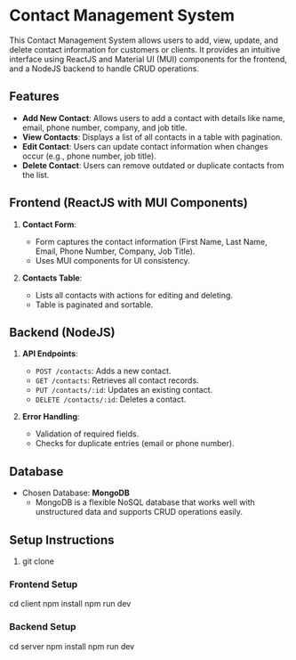 # Contact Management System

This Contact Management System allows users to add, view, update, and delete contact information for customers or clients. It provides an intuitive interface using ReactJS and Material UI (MUI) components for the frontend, and a NodeJS backend to handle CRUD operations.

## Features

- **Add New Contact**: Allows users to add a contact with details like name, email, phone number, company, and job title.
- **View Contacts**: Displays a list of all contacts in a table with pagination.
- **Edit Contact**: Users can update contact information when changes occur (e.g., phone number, job title).
- **Delete Contact**: Users can remove outdated or duplicate contacts from the list.
  
## Frontend (ReactJS with MUI Components)

1. **Contact Form**: 
    - Form captures the contact information (First Name, Last Name, Email, Phone Number, Company, Job Title).
    - Uses MUI components for UI consistency.
   
2. **Contacts Table**: 
    - Lists all contacts with actions for editing and deleting.
    - Table is paginated and sortable.

## Backend (NodeJS)

1. **API Endpoints**:
    - `POST /contacts`: Adds a new contact.
    - `GET /contacts`: Retrieves all contact records.
    - `PUT /contacts/:id`: Updates an existing contact.
    - `DELETE /contacts/:id`: Deletes a contact.

2. **Error Handling**:
    - Validation of required fields.
    - Checks for duplicate entries (email or phone number).

## Database

- Chosen Database: **MongoDB**
    - MongoDB is a flexible NoSQL database that works well with unstructured data and supports CRUD operations easily.

## Setup Instructions
1. git clone <repository-url>
### Frontend Setup
cd client
npm install
npm run dev

### Backend Setup
cd server
npm install
npm run dev